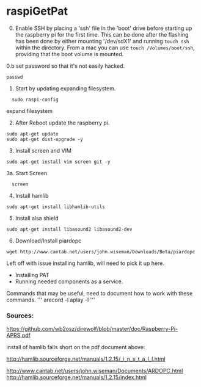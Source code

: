 # raspiGetPat
0. Enable SSH by placing a 'ssh' file in the 'boot' drive before starting up the raspberry pi for the first time. This can be done after the flashing has been done by either mounting '/dev/sdX1' and running `touch ssh` within the directory. From a mac you can use `touch /Volumes/boot/ssh`, providing that the boot volume is mounted.

0.b set password so that it's not easily hacked.
```
passwd
```
1. Start by updating expanding filesystem.
```
  sudo raspi-config
```
expand filesystem

2. After Reboot update the raspberry pi.
```
sudo apt-get update
sudo apt-get dist-upgrade -y
```

3. Install screen and VIM
```
sudo apt-get install vim screen git -y
```
3a. Start Screen
```
  screen
```

4. Install hamlib
```
sudo apt-get install libhamlib-utils
```

5. Install alsa shield
```
sudo apt-get install libasound2 libasound2-dev
```
6. Download/Install piardopc
```
wget http://www.cantab.net/users/john.wiseman/Downloads/Beta/piardopc
```
Left off with issue installing hamlib, will need to pick it up here.
- Installing PAT
- Running needed components as a service.

Commands that may be useful, need to document how to work with these commands.
'''
arecord -l
aplay -l
'''

### Sources:
https://github.com/wb2osz/direwolf/blob/master/doc/Raspberry-Pi-APRS.pdf

install of hamlib falls short on the pdf document above:

http://hamlib.sourceforge.net/manuals/1.2.15/_i_n_s_t_a_l_l.html

http://www.cantab.net/users/john.wiseman/Documents/ARDOPC.html
http://hamlib.sourceforge.net/manuals/1.2.15/index.html
